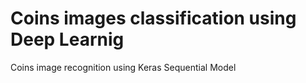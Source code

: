 # Coins images classification using Deep Learnig
Coins image recognition using Keras Sequential Model


